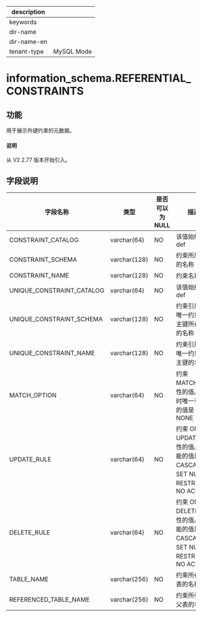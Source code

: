 |description||
|---|---|
|keywords||
|dir-name||
|dir-name-en||
|tenant-type|MySQL Mode|

# information_schema.REFERENTIAL_CONSTRAINTS

## 功能

用于展示外键约束的元数据。

<main id="notice" type='explain'>
  <h4>说明</h4>
  <p>从 V2.2.77 版本开始引入。</p>
</main>

## 字段说明

|         **字段名称**          |                 **类型**                  | **是否可以为 NULL** |                            **描述**                            |
|---------------------------|-----------------------------------------|----------------|--------------------------------------------------------------|
| CONSTRAINT_CATALOG        | varchar(64)                           | NO             | 该值始终为 def                                                    |
| CONSTRAINT_SCHEMA         | varchar(128)                            | NO             | 约束所属库的名称                                                     |
| CONSTRAINT_NAME           | varchar(128)                            | NO             | 约束名称                                                         |
| UNIQUE_CONSTRAINT_CATALOG | varchar(64)                           | NO             | 该值始终为 def                                                    |
| UNIQUE_CONSTRAINT_SCHEMA  |  varchar(128)  | NO             | 约束引用的唯一约束或主键所在库的名称                                           |
| UNIQUE_CONSTRAINT_NAME    | varchar(128)                            | NO            | 约束引用的唯一约束或主键的名称                                              |
| MATCH_OPTION              | varchar(64)                             | NO             | 约束 MATCH 属性的值。 此时唯一有效的值是 NONE                                |
| UPDATE_RULE               | varchar(64)                             | NO             | 约束 ON UPDATE 属性的值。 可能的值是CASCADE、SET NULL、RESTRICT、NO ACTION  |
| DELETE_RULE               | varchar(64)                             | NO             | 约束 ON DELETE 属性的值。 可能的值是 CASCADE、SET NULL、RESTRICT、NO ACTION |
| TABLE_NAME                | varchar(256)                            | NO             | 约束所在子表的名称                                                    |
| REFERENCED_TABLE_NAME     | varchar(256)                            | NO             | 约束所引用父表的名称                                                   |
